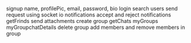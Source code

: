 signup   name, profilePic, email, password, bio
login
search users
send request using socket io
notifications
accept and reject notifications
getFrinds
send attachments
create group
getChats
myGroups
myGroupchatDetails
delete group
add members and remove members in group

